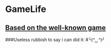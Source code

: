 # GameLife

## [Based on the well-known game](https://uk.wikipedia.org/wiki/%D0%96%D0%B8%D1%82%D1%82%D1%8F_(%D0%B3%D1%80%D0%B0))

###Useless rubbish to say i can did it:
#╰(*^‿^*)╯ 
